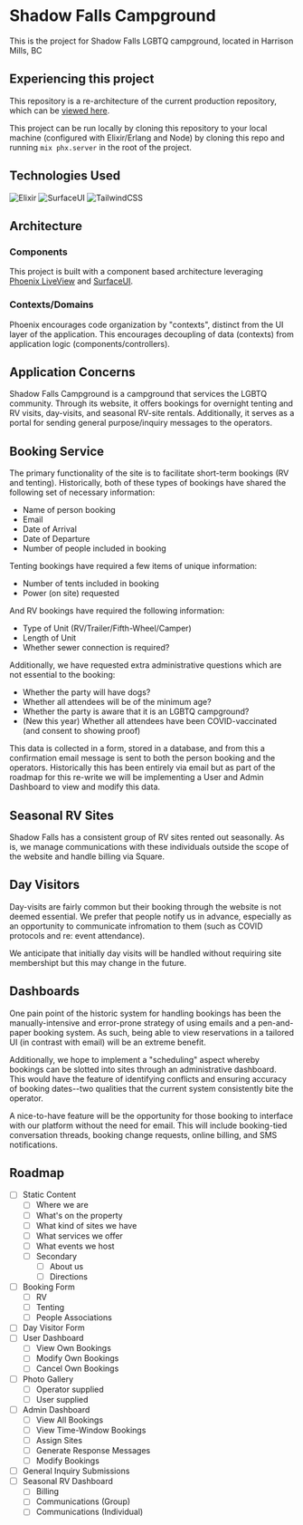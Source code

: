 # Shadow Falls Campground

This is the project for Shadow Falls LGBTQ campground, located in Harrison Mills, BC

## Experiencing this project

This repository is a re-architecture of the current production repository, which can be [viewed here](https://github.com/justin-m-morgan/shadowfalls).

This project can be run locally by cloning this repository to your local machine (configured with Elixir/Erlang and Node) by cloning this repo and running `mix phx.server` in the root of the project.


## Technologies Used 

![Elixir](https://img.shields.io/badge/elixir-%234B275F.svg?style=for-the-badge&logo=elixir&logoColor=white)
![SurfaceUI](https://img.shields.io/badge/surface_UI-%232984D3.svg?style=for-the-badge&logo=elixir&logoColor=white)
![TailwindCSS](https://img.shields.io/badge/tailwindcss-%2338B2AC.svg?style=for-the-badge&logo=tailwind-css&logoColor=white)

## Architecture

### Components

This project is built with a component based architecture leveraging [Phoenix LiveView](https://hexdocs/phoenix_live_view) and [SurfaceUI](https://surface-ui.org). 

### Contexts/Domains

Phoenix encourages code organization by "contexts", distinct from the UI layer of the application. This encourages decoupling of data (contexts) from application logic (components/controllers). 

## Application Concerns

Shadow Falls Campground is a campground that services the LGBTQ community. Through its website, it offers bookings for overnight tenting and RV visits, day-visits, and seasonal RV-site rentals. Additionally, it serves as a portal for sending general purpose/inquiry messages to the operators.

## Booking Service

The primary functionality of the site is to facilitate short-term bookings (RV and tenting). Historically, both of these types of bookings have shared the following set of necessary information:

- Name of person booking
- Email
- Date of Arrival
- Date of Departure
- Number of people included in booking

Tenting bookings have required a few items of unique information:

- Number of tents included in booking
- Power (on site) requested

And RV bookings have required the following information:

- Type of Unit (RV/Trailer/Fifth-Wheel/Camper)
- Length of Unit
- Whether sewer connection is required?

Additionally, we have requested extra administrative questions which are not essential to the booking:

- Whether the party will have dogs?
- Whether all attendees will be of the minimum age?
- Whether the party is aware that it is an LGBTQ campground?
- (New this year) Whether all attendees have been COVID-vaccinated (and consent to showing proof)

This data is collected in a form, stored in a database, and from this a confirmation email message is sent to both the person booking and the operators. Historically this has been entirely via email but as part of the roadmap for this re-write we will be implementing a User and Admin Dashboard to view and modify this data.

## Seasonal RV Sites

Shadow Falls has a consistent group of RV sites rented out seasonally. As is, we manage communications with these individuals outside the scope of the website and handle billing via Square. 

## Day Visitors

Day-visits are fairly common but their booking through the website is not deemed essential. We prefer that people notify us in advance, especially as an opportunity to communicate infromation to them (such as COVID protocols and re: event attendance).

We anticipate that initially day visits will be handled without requiring site membershipt but this may change in the future.

## Dashboards

One pain point of the historic system for handling bookings has been the manually-intensive and error-prone strategy of using emails and a pen-and-paper booking system. As such, being able to view reservations in a tailored UI (in contrast with email) will be an extreme benefit. 

Additionally, we hope to implement a "scheduling" aspect whereby bookings can be slotted into sites through an administrative dashboard. This would have the feature of identifying conflicts and ensuring accuracy of booking dates--two qualities that the current system consistently bite the operator.

A nice-to-have feature will be the opportunity for those booking to interface with our platform without the need for email. This will include booking-tied conversation threads, booking change requests, online billing, and SMS notifications.

## Roadmap 

- [ ] Static Content
  - [ ] Where we are
  - [ ] What's on the property
  - [ ] What kind of sites we have
  - [ ] What services we offer
  - [ ] What events we host
  - [ ] Secondary
    - [ ] About us
    - [ ] Directions
- [ ] Booking Form
  - [ ] RV
  - [ ] Tenting
  - [ ] People Associations
- [ ] Day Visitor Form
- [ ] User Dashboard
  - [ ] View Own Bookings
  - [ ] Modify Own Bookings
  - [ ] Cancel Own Bookings
- [ ] Photo Gallery
  - [ ] Operator supplied
  - [ ] User supplied
- [ ] Admin Dashboard
  - [ ] View All Bookings
  - [ ] View Time-Window Bookings
  - [ ] Assign Sites
  - [ ] Generate Response Messages 
  - [ ] Modify Bookings
- [ ] General Inquiry Submissions
- [ ] Seasonal RV Dashboard
  - [ ] Billing
  - [ ] Communications (Group)
  - [ ] Communications (Individual) 